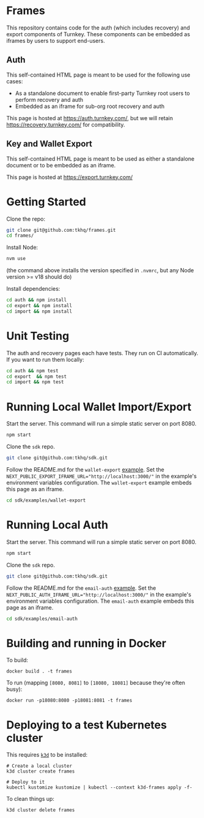 # Frames

This repository contains code for the auth (which includes recovery) and export components of Turnkey. These components can be embedded as iframes by users to support end-users.

## Auth
This self-contained HTML page is meant to be used for the following use cases:
- As a standalone document to enable first-party Turnkey root users to perform recovery and auth
- Embedded as an iframe for sub-org root recovery and auth

This page is hosted at https://auth.turnkey.com/, but we will retain https://recovery.turnkey.com/ for compatibility.

## Key and Wallet Export
This self-contained HTML page is meant to be used as either a standalone document or to be embedded as an iframe.

This page is hosted at https://export.turnkey.com/

# Getting Started

Clone the repo:
```sh
git clone git@github.com:tkhq/frames.git
cd frames/
```

Install Node:
```sh
nvm use
```
(the command above installs the version specified in `.nvmrc`, but any Node version >= v18 should do)

Install dependencies:
```sh
cd auth && npm install
cd export && npm install
cd import && npm install
```

# Unit Testing

The auth and recovery pages each have tests. They run on CI automatically. If you want to run them locally:
```sh
cd auth && npm test
cd export  && npm test
cd import && npm test
```

# Running Local Wallet Import/Export
Start the server. This command will run a simple static server on port 8080.
```sh
npm start
```

Clone the `sdk` repo.
```sh
git clone git@github.com:tkhq/sdk.git
```

Follow the README.md for the `wallet-export` [example](https://github.com/tkhq/sdk/tree/main/examples/wallet-export). Set the `NEXT_PUBLIC_EXPORT_IFRAME_URL="http://localhost:3000/"` in the example's environment variables configuration. The `wallet-export` example embeds this page as an iframe.
```sh
cd sdk/examples/wallet-export
```

# Running Local Auth
Start the server. This command will run a simple static server on port 8080.
```sh
npm start
```

Clone the `sdk` repo.
```sh
git clone git@github.com:tkhq/sdk.git
```

Follow the README.md for the `email-auth` [example](https://github.com/tkhq/sdk/tree/main/examples/email-auth). Set the `NEXT_PUBLIC_AUTH_IFRAME_URL="http://localhost:3000/"` in the example's environment variables configuration. The `email-auth` example embeds this page as an iframe.
```sh
cd sdk/examples/email-auth
```

# Building and running in Docker

To build:
```
docker build . -t frames
```

To run (mapping `[8080, 8081]` to `[18080, 18081]` because they're often busy):
```
docker run -p18080:8080 -p18081:8081 -t frames
```

# Deploying to a test Kubernetes cluster

This requires [`k3d`](https://k3d.io/) to be installed:
```
# Create a local cluster
k3d cluster create frames

# Deploy to it
kubectl kustomize kustomize | kubectl --context k3d-frames apply -f-
```

To clean things up:
```
k3d cluster delete frames
```
